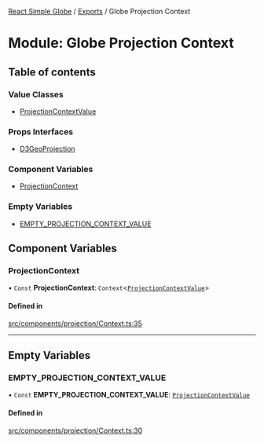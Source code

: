 [React Simple Globe](../README.md) / [Exports](../modules.md) / Globe Projection Context

# Module: Globe Projection Context

## Table of contents

### Value Classes

- [ProjectionContextValue](../classes/Globe_Projection_Context.ProjectionContextValue.md)

### Props Interfaces

- [D3GeoProjection](../interfaces/Globe_Projection_Context.D3GeoProjection.md)

### Component Variables

- [ProjectionContext](Globe_Projection_Context.md#projectioncontext)

### Empty Variables

- [EMPTY\_PROJECTION\_CONTEXT\_VALUE](Globe_Projection_Context.md#empty_projection_context_value)

## Component Variables

### ProjectionContext

• `Const` **ProjectionContext**: `Context`<[`ProjectionContextValue`](../classes/Globe_Projection_Context.ProjectionContextValue.md)\>

#### Defined in

[src/components/projection/Context.ts:35](https://github.com/Gaushao/d3-react-globe/blob/4f7a1a2/src/components/projection/Context.ts#L35)

___

## Empty Variables

### EMPTY\_PROJECTION\_CONTEXT\_VALUE

• `Const` **EMPTY\_PROJECTION\_CONTEXT\_VALUE**: [`ProjectionContextValue`](../classes/Globe_Projection_Context.ProjectionContextValue.md)

#### Defined in

[src/components/projection/Context.ts:30](https://github.com/Gaushao/d3-react-globe/blob/4f7a1a2/src/components/projection/Context.ts#L30)
